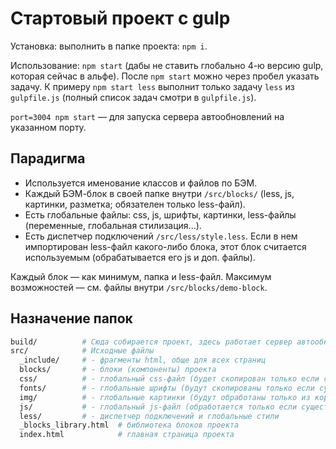 # Стартовый проект с gulp

Установка: выполнить в папке проекта: `npm i`.

Использование: `npm start` (дабы не ставить глобально 4-ю версию gulp, которая сейчас в альфе). После `npm start` можно через пробел указать задачу. К примеру `npm start less` выполнит только задачу `less` из `gulpfile.js` (полный список задач смотри в `gulpfile.js`).

`port=3004 npm start` — для запуска сервера автообновлений на указанном порту.



## Парадигма

- Используется именование классов и файлов по БЭМ.
- Каждый БЭМ-блок в своей папке внутри `/src/blocks/` (less, js, картинки, разметка; обязателен только less-файл).
- Есть глобальные файлы: css, js, шрифты, картинки, less-файлы (переменные, глобальная стилизация...).
- Есть диспетчер подключений `/src/less/style.less`. Если в нем импортирован less-файл какого-либо блока, этот блок считается используемым (обрабатывается его js и доп. файлы).

Каждый блок — как минимум, папка и less-файл. Максимум возможностей — см. файлы внутри `/src/blocks/demo-block`.



## Назначение папок

```bash
build/          # Сюда собирается проект, здесь работает сервер автообновлений.
src/            # Исходные файлы
  _include/     # - фрагменты html, обще для всех страниц
  blocks/       # - блоки (компоненты) проекта
  css/          # - глобальный css-файл (будет скопирован только если существует и не пустой)
  fonts/        # - глобальные шрифты (будут скопированы только если существуют)
  img/          # - глобальные картинки (будут обработаны только из корня этой папки, подпапки игнорируются)
  js/           # - глобальный js-файл (обработается только если существует и не пустой)
  less/         # - диспетчер подключений и глобальные стили
  _blocks_library.html  # библиотека блоков проекта
  index.html            # главная страница проекта
```
